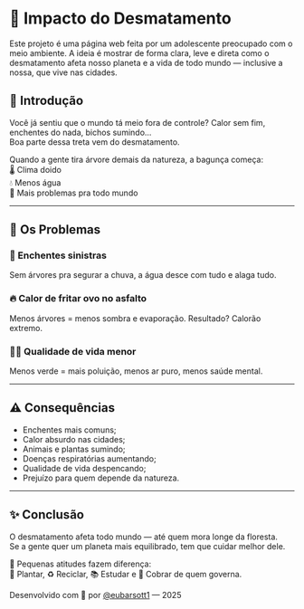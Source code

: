 # 🌳 Impacto do Desmatamento

Este projeto é uma página web feita por um adolescente preocupado com o meio ambiente. A ideia é mostrar de forma clara, leve e direta como o desmatamento afeta nosso planeta e a vida de todo mundo — inclusive a nossa, que vive nas cidades.

## 🧠 Introdução

Você já sentiu que o mundo tá meio fora de controle? Calor sem fim, enchentes do nada, bichos sumindo...  
Boa parte dessa treta vem do desmatamento.

Quando a gente tira árvore demais da natureza, a bagunça começa:  
🌡️ Clima doido  
💧 Menos água  
🤒 Mais problemas pra todo mundo

---

## 😬 Os Problemas

### 🌊 Enchentes sinistras
Sem árvores pra segurar a chuva, a água desce com tudo e alaga tudo.

### 🔥 Calor de fritar ovo no asfalto
Menos árvores = menos sombra e evaporação. Resultado? Calorão extremo.

### 🧍‍♂️ Qualidade de vida menor
Menos verde = mais poluição, menos ar puro, menos saúde mental.

---

## ⚠️ Consequências

- Enchentes mais comuns;
- Calor absurdo nas cidades;
- Animais e plantas sumindo;
- Doenças respiratórias aumentando;
- Qualidade de vida despencando;
- Prejuízo para quem depende da natureza.

---

## ✨ Conclusão

O desmatamento afeta todo mundo — até quem mora longe da floresta.  
Se a gente quer um planeta mais equilibrado, tem que cuidar melhor dele.

👣 Pequenas atitudes fazem diferença:  
🌱 Plantar, ♻️ Reciclar, 📚 Estudar e 📢 Cobrar de quem governa.


Desenvolvido com 💚 por [@eubarsott1](https://github.com/eubarsott1) — 2025

